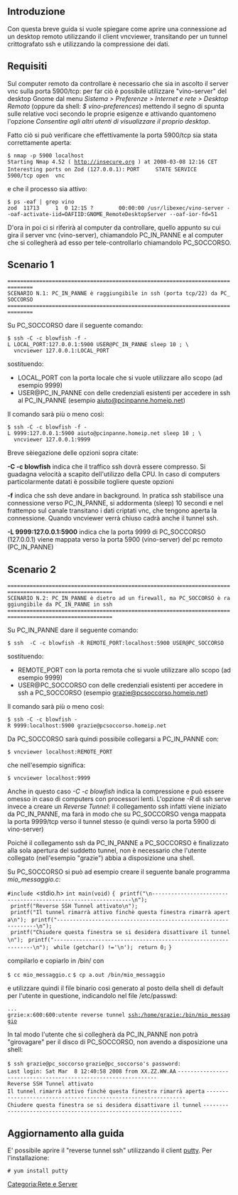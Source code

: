 Introduzione
------------

Con questa breve guida si vuole spiegare come aprire una connessione ad un desktop remoto utilizzando il client vncviewer, transitando per un tunnel crittografato ssh e utilizzando la compressione dei dati.

Requisiti
---------

Sul computer remoto da controllare è necessario che sia in ascolto il server vnc sulla porta 5900/tcp: per far ciò è possibile utilizzare "vino-server" del desktop Gnome dal menu *Sistema &gt; Preferenze &gt; Internet e rete &gt; Desktop Remoto* (oppure da shell: *$ vino-preferences*) mettendo il segno di spunta sulle relative voci secondo le proprie esigenze e attivando quantomeno l'opzione *Consentire agli altri utenti di visualizzare il proprio desktop*.

Fatto ciò si può verificare che effettivamente la porta 5900/tcp sia stata correttamente aperta:

`$ nmap -p 5900 localhost`
`Starting Nmap 4.52 ( `[`http://insecure.org`](http://insecure.org)` ) at 2008-03-08 12:16 CET`
`Interesting ports on Zod (127.0.0.1):`
`PORT     STATE SERVICE`
`5900/tcp open  vnc`

e che il processo sia attivo:

`$ ps -eaf | grep vino`
`zod  11713     1  0 12:15 ?        00:00:00 /usr/libexec/vino-server --oaf-activate-iid=OAFIID:GNOME_RemoteDesktopServer --oaf-ior-fd=51`

D'ora in poi ci si riferirà al computer da controllare, quello appunto su cui gira il server vnc (vino-server), chiamandolo PC\_IN\_PANNE e al computer che si collegherà ad esso per tele-controllarlo chiamandolo PC\_SOCCORSO.

Scenario 1
----------

`==============================================================================`
`SCENARIO N.1: PC_IN_PANNE è raggiungibile in ssh (porta tcp/22) da PC_SOCCORSO`
`==============================================================================`

Su PC\_SOCCORSO dare il seguente comando:

`$ ssh -C -c blowfish -f -L LOCAL_PORT:127.0.0.1:5900 USER@PC_IN_PANNE sleep 10 ; \`
`  vncviewer 127.0.0.1:LOCAL_PORT`

sostituendo:

-   LOCAL\_PORT con la porta locale che si vuole utilizzare allo scopo (ad esempio 9999)
-   USER@PC\_IN\_PANNE con delle credenziali esistenti per accedere in ssh al PC\_IN\_PANNE (esempio aiuto@pcinpanne.homeip.net)

Il comando sarà più o meno così:

`$ ssh -C -c blowfish -f -L 9999:127.0.0.1:5900 aiuto@pcinpanne.homeip.net sleep 10 ; \`
`  vncviewer 127.0.0.1:9999`

Breve sèiegazione delle opzioni sopra citate:

**-C -c blowfish** indica che il traffico ssh dovrà essere compresso. Si guadagna velocità a scapito dell'utilizzo della CPU. In caso di computers particolarmente datati è possibile togliere queste opzioni

**-f** indica che ssh deve andare in background. In pratica ssh stabilisce una connessione verso PC\_IN\_PANNE, si addormenta (sleep) 10 secondi e nel frattempo sul canale transitano i dati criptati vnc, che tengono aperta la connessione. Quando vncviewer verrà chiuso cadrà anche il tunnel ssh.

**-L 9999:127.0.0.1:5900** indica che la porta 9999 di PC\_SOCCORSO (127.0.0.1) viene mappata verso la porta 5900 (vino-server) del pc remoto (PC\_IN\_PANNE)

Scenario 2
----------

`=======================================================================================================`
`SCENARIO N.2: PC_IN_PANNE è dietro ad un firewall, ma PC_SOCCORSO è raggiungibile da PC_IN_PANNE in ssh`
`=======================================================================================================`

Su PC\_IN\_PANNE dare il seguente comando:

`$ ssh  -C -c blowfish -R REMOTE_PORT:localhost:5900 USER@PC_SOCCORSO`

sostituendo:

-   REMOTE\_PORT con la porta remota che si vuole utilizzare allo scopo (ad esempio 9999)
-   USER@PC\_SOCCORSO con delle credenziali esistenti per accedere in ssh a PC\_SOCCORSO (esempio grazie@pcsoccorso.homeip.net)

Il comando sarà più o meno così:

`$ ssh -C -c blowfish -R 9999:localhost:5900 grazie@pcsoccorso.homeip.net`

Da PC\_SOCCORSO sarà quindi possibile collegarsi a PC\_IN\_PANNE con:

`$ vncviewer localhost:REMOTE_PORT`

che nell'esempio significa:

`$ vncviewer localhost:9999`

Anche in questo caso *-C -c blowfish* indica la compressione e può essere omesso in caso di computers con processori lenti.
L'opzione *-R* di ssh serve invece a creare un *Reverse Tunnel*: il collegamento ssh infatti viene iniziato da PC\_IN\_PANNE, ma farà in modo che su PC\_SOCCORSO venga mappata la porta 9999/tcp verso il tunnel stesso (e quindi verso la porta 5900 di vino-server)

Poiché il collegamento ssh da PC\_IN\_PANNE a PC\_SOCCORSO è finalizzato alla sola apertura del suddetto tunnel, non è necessario che l'utente collegato (nell'esempio "grazie") abbia a disposizione una shell.

Su PC\_SOCCORSO si può ad esempio creare il seguente banale programma *mio\_messaggio.c*:

`#include `<stdio.h>
`int main(void)`
`{`
` printf("\n---------------------------------------------------------------\n");`
` printf("Reverse SSH Tunnel attivato\n");`
` printf("Il tunnel rimarrà attivo finchè questa finestra rimarrà aperta\n");`
` printf("---------------------------------------------------------------\n");`
` printf("Chiudere questa finestra se si desidera disattivare il tunnel\n");`
` printf("---------------------------------------------------------------\n");`
` while (getchar() !='\n');`
` return 0;`
`}`

compilarlo e copiarlo in /bin/ con

`$ cc mio_messaggio.c`
`$ cp a.out /bin/mio_messaggio`

e utilizzare quindi il file binario così generato al posto della shell di default per l'utente in questione, indicandolo nel file /etc/passwd:

`...`
`grzie:x:600:600:utente reverse tunnel `[`ssh:/home/grazie:/bin/mio_messaggio`](ssh:/home/grazie:/bin/mio_messaggio)

In tal modo l'utente che si collegherà da PC\_IN\_PANNE non potrà "girovagare" per il disco di PC\_SOCCORSO, non avendo a disposizione una shell:

`$ ssh grazie@pc_soccorso`
`grazie@pc_soccorso's password:`
`Last login: Sat Mar  8 12:40:58 2008 from XX.ZZ.WW.AA`
`---------------------------------------------------------------`
`Reverse SSH Tunnel attivato`
`Il tunnel rimarrà attivo finchè questa finestra rimarrà aperta`
`---------------------------------------------------------------`
`Chiudere questa finestra se si desidera disattivare il tunnel`
`---------------------------------------------------------------`

Aggiornamento alla guida
------------------------

E' possibile aprire il "reverse tunnel ssh" utilizzando il client [putty](http://www.chiark.greenend.org.uk/~sgtatham/putty/).
Per l'installazione:

`# yum install putty`

[Categoria:Rete e Server](Categoria:Rete_e_Server "wikilink")
